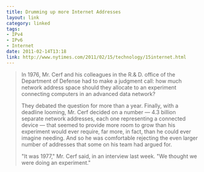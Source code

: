 ```yaml
---
title: Drumming up more Internet Addresses
layout: link
category: linked
tags:
- IPv4
- IPv6
- Internet
date: 2011-02-14T13:18
link: http://www.nytimes.com/2011/02/15/technology/15internet.html
---
```


> In 1976, Mr. Cerf and his colleagues in the R.& D. office of the Department of Defense had to make a judgment call: how much network address space should they allocate to an experiment connecting computers in an advanced data network?
> 
> They debated the question for more than a year. Finally, with a deadline looming, Mr. Cerf decided on a number — 4.3 billion separate network addresses, each one representing a connected device — that seemed to provide more room to grow than his experiment would ever require, far more, in fact, than he could ever imagine needing. And so he was comfortable rejecting the even larger number of addresses that some on his team had argued for.
> 
> "It was 1977," Mr. Cerf said, in an interview last week. "We thought we were doing an experiment."